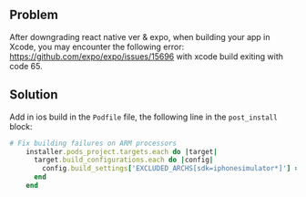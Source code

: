 ## Problem

After downgrading react native ver & expo, when building your app in Xcode, you may encounter the following error:
https://github.com/expo/expo/issues/15696 with xcode build exiting with code 65.

## Solution

Add in ios build in the `Podfile` file, the following line in the `post_install` block:

```ruby
# Fix building failures on ARM processors
    installer.pods_project.targets.each do |target|
      target.build_configurations.each do |config|
        config.build_settings['EXCLUDED_ARCHS[sdk=iphonesimulator*]'] = 'arm64'
      end
    end
```
